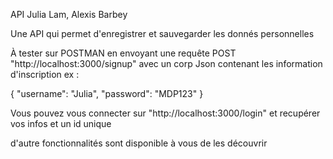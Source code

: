 API Julia Lam, Alexis Barbey

Une API qui permet d'enregistrer et sauvegarder les donnés personnelles

À tester sur POSTMAN en envoyant une requête POST "http://localhost:3000/signup" avec un corp Json contenant les information d'inscription ex :

 {
  "username": "Julia",
  "password": "MDP123"
}

Vous pouvez vous connecter sur "http://localhost:3000/login" et recupérer vos infos et un id unique 

d'autre fonctionnalités sont disponible à vous de les découvrir